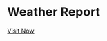 # Weather Report 

<a href="https://dudegladiator.github.io/Liveweather.github.io/">Visit Now </a>


